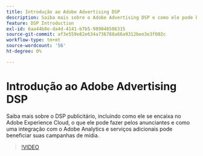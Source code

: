 ```yaml
---
title: Introdução ao Adobe Advertising DSP
description: Saiba mais sobre o Adobe Advertising DSP e como ele pode beneficiar suas campanhas de mídia.
feature: DSP Introduction
exl-id: 6aa44b8e-da4d-4141-b7b5-989046586315
source-git-commit: af3e559e82e634a736788a66a9312bee3e3f002c
workflow-type: tm+mt
source-wordcount: '56'
ht-degree: 0%

---
```


# Introdução ao Adobe Advertising DSP

Saiba mais sobre o DSP publicitário, incluindo como ele se encaixa no Adobe Experience Cloud, o que ele pode fazer pelos anunciantes e como uma integração com o Adobe Analytics e serviços adicionais pode beneficiar suas campanhas de mídia.

>[!VIDEO](https://video.tv.adobe.com/v/339200)
